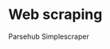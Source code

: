 # Web scraping
Parsehub
Simplescraper

<!-- {BearID:A18AF8A9-EB70-417C-871C-08F051B16A16-8519-00001ADAEC01BB6A} -->
